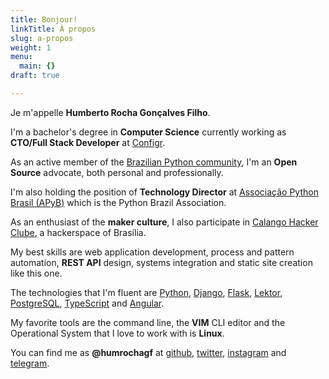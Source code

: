 ```yaml
---
title: Bonjour!
linkTitle: À propos
slug: a-propos
weight: 1
menu:
  main: {}
draft: true

---
```

Je m'appelle **Humberto Rocha Gonçalves Filho**.

I'm a bachelor's degree in **Computer Science** currently working as **CTO/Full Stack Developer** at [Configr](https://configr.com).

As an active member of the [Brazilian Python community](http://python.org.br), I'm an **Open Source** advocate, both personal and professionally.

I'm also holding the position of **Technology Director** at [Associação Python Brasil (APyB)](https://associados.python.org.br) which is the Python Brazil Association.

As an enthusiast of the **maker culture**, I also participate in [Calango Hacker Clube](http://calango.club), a hackerspace of Brasília.

My best skills are web application development, process and pattern automation, **REST API** design, systems integration and static site creation like this one.

The technologies that I'm fluent are [Python](https://www.python.org), [Django](https://www.djangoproject.com), [Flask](http://flask.pocoo.org), [Lektor](https://www.getlektor.com), [PostgreSQL](https://www.postgresql.org/), [TypeScript](https://www.typescriptlang.org) and [Angular](https://angular.io).

My favorite tools are the command line, the **VIM** CLI editor and the Operational System that I love to work with is **Linux**.

You can find me as **@humrochagf** at [github](https://github.com/humrochagf), [twitter](https://twitter.com/humrochagf), [instagram](https://www.instagram.com/humrochagf) and [telegram](https://t.me/humrochagf).
